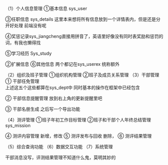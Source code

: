 （1）个人信息管理
①基本信息  sys_user   

③任职信息  sys_details 这里本来想将所有信息放到一个详情表内，但是还是分开好处理   前端没有呢


④奖惩记录sys_jiangcheng直接用拼音了，英语里好像没有同时表奖励和惩罚的词，有我也懒得找

⑤学习经历
Sys_study


②扩展信息
⑥其他信息      两个都记在sys_userex  统称额外



（2）组织及班子管理
①组织机构管理
②班子及成员关系管理
（3）干部管理
①	干部任免管理  
上述这五个这些都算在sys_dept中  同时基本的操作在框架中已经包含



②	干部信息提醒管理   放到右上角的更新提醒里吧

③	干部名册生成          之后写一个导出功能


（4）测评管理
①班子年初工作目标管理
②班子和干部个人年终总结管理 sys_mission


④	测评内容管理   新增，修改
⑤	测评发布与回收    删除，
⑥	测评结果管理


（5）综合查询功能
（6）数据交互功能
（7）系统管理

干部消息没写，评测结果管理不知道什么鬼，莫明其妙的
